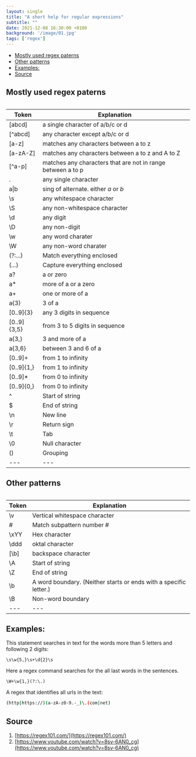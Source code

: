 ```yaml
---
layout: single
title: "A short help for regular expressions" 
subtitle: ""
date: 2021-12-08 16:30:00 +0100
background: '/image/01.jpg'
tags: ['regex']
---
```


- [Mostly used regex paterns](#mostly-used-regex-paterns)
- [Other patterns](#other-patterns)
- [Examples:](#examples)
- [Source](#source)

## Mostly used regex paterns

<table class="table table-bordered table-hover table-condensed">
 
</table>  

| Token | Explanation |
| --- | --- |
| [abcd] | a single character of a/b/c or d |
| [^abcd] | any character except a/b/c or d |
| [a-z] | matches any characters between a to z |
| [a-zA-Z] | matches any characters between a to z and A to Z |
| [^a-p] | matches any characters that are not in range between a to p |
| . | any single character |
| a\|b | sing of alternate. either *a* or *b* |
| \s | any whitespace character |
| \S | any non-whitespace character |
| \d | any digit |
| \D | any non-digit |
| \w | any word charater |
| \W | any non-word charater |
| (?:...) | Match everything enclosed |
| (...) | Capture everything enclosed |
| a? | a or zero |
| a* | more of a or a zero |
| a+ | one or more of a |
| a{3} | 3 of a |
| [0..9]{3} | any 3 digits in sequence |
| [0..9]{3,5} | from 3 to 5 digits in sequence  |
| a{3,} | 3 and more of a |
| a{3,6} | between 3 and 6 of a |
| [0..9]+ | from 1 to infinity |
| [0..9]{1,} | from 1 to infinity |
| [0..9]* | from 0 to infinity |
| [0..9]{0,} | from 0 to infinity |
| ^ | Start of string |
| $ | End of string |
| \n | New line |
| \r | Return sign |
| \t | Tab |
| \0 | Null character |
| () |  Grouping |
| --- | --- |


## Other patterns

<table class="table table-bordered table-hover table-condensed">
 
</table>  

| Token | Explanation |
| --- | --- |
| \v    | Vertical whitespace character |
| \#    | Match subpattern number # |
| \xYY  | Hex character |
| \ddd  | oktal character |
| [\b]  | backspace character |
| \A    | Start of string |
| \Z    | End of string |
| \b    | A word boundary. (Neither starts or ends with a specific letter.) |
| \B    | Non-word boundary |
| --- | --- |



## Examples:

This statement searches in text for the words more than 5 letters and following 2 digits:
````
\s\w{5,}\s+\d{2}\s
````

Here a regex command searches for the all last words in the sentences.

````
\W+\w{1,}(?:\.)
````

A regex that identifies all urls in the text:

````bash
(http|https://)(a-zA-z0-9.-_)\.(com|net)
````



## Source
1. [https://regex101.com/](https://regex101.com/)
2. [https://www.youtube.com/watch?v=8sv-6AN0_cg](https://www.youtube.com/watch?v=8sv-6AN0_cg)
